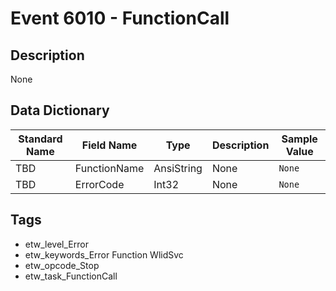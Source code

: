 # Event 6010 - FunctionCall

## Description
None

## Data Dictionary
|Standard Name|Field Name|Type|Description|Sample Value|
|---|---|---|---|---|
|TBD|FunctionName|AnsiString|None|`None`|
|TBD|ErrorCode|Int32|None|`None`|

## Tags
* etw_level_Error
* etw_keywords_Error Function WlidSvc
* etw_opcode_Stop
* etw_task_FunctionCall